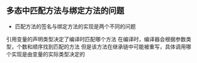 ## 多态中匹配方法与绑定方法的问题 ##
- 匹配方法的签名与绑定方法的实现是两个不同的问题

>
引用变量的声明类型决定了编译时匹配哪个方法
在编译时，编译器会根据参数类型，个数和顺序找到匹配的方法
但是该方法在继承链中可能被重写，具体调用哪个实现是由变量的实际类型决定的
>
